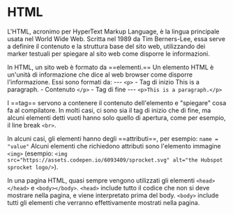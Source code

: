 # HTML

L'HTML, acronimo per HyperText Markup Language, è la lingua principale usata nel World Wide Web. 
Scritta nel 1989 da Tim Berners-Lee, essa serve a definire il contenuto e la struttura base del sito web, utilizzando dei marker testuali per spiegare al sito web come disporre le informazioni.

In HTML, un sito web è formato da ==elementi.==
Un elemento HTML è un'unità di informazione che dice al web browser come disporre l'informazione.
Essi sono formati da:
    ---
    ```<p>``` - Tag di inizio
    This is a paragraph. - Contenuto
    ```</p>``` - Tag di fine
    ---
    ```<p>This is a paragraph.</p>``` 

I ==tag== servono a contenere il contenuto dell'elemento e "spiegare" cosa fa al compilatore.
In molti casi, ci sono sia il tag di inizio che di fine, ma alcuni elementi detti vuoti hanno solo quello di apertura, come per esempio, il line break ```<br>```.

In alcuni casi, gli elementi hanno degli ==attributi==, per esempio: ```name = "value"```
Alcuni elementi che richiedono attributi sono l'elemento immagine ```<img>``` (esempio: ```<img src="https://assets.codepen.io/6093409/sprocket.svg" alt="the Hubspot sprocket logo/>```).

In una pagina HTML, quasi sempre vengono utilizzati gli elementi ```<head></head>``` e ```<body></body>```.
```<head>``` include tutto il codice che non si deve mostrare nella pagina, e viene interpretato prima del body.
```<body>``` include tutti gli elementi che verranno effettivamente mostrati nella pagina.